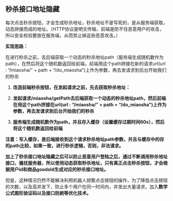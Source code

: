 ## 秒杀接口地址隐藏

每次点击秒杀按钮，才会生成秒杀地址，秒杀地址不是写死的，是从服务端获取，动态拼接而成的地址。（HTTP协议是明文传输，前端是防不住恶意用户的攻击，所以安全校验要放在服务端，从而禁止掉这些恶意攻击。）

**实现思路：**

在进行秒杀之前，去后端获取一个动态的秒杀地址path（服务端生成随机数作为path），在然后将这个随机数返回给前端，前端用这个path拼接在新的请求url(url : “/miaosha/” + path + “/do_miaosha”)上作为参数，再去发请求到后台开始我们的秒杀

1. **改造前端秒杀按钮，在发起请求之前，先去获取秒杀地址：**

2. **发起请求/miaosha/getPath去后端获取一个动态的秒杀地址path，然后前端在用这个path拼接在url(url : “/miaosha/” + path + “/do_miaosha”)上作为参数，再去发请求到后台开始我们的秒杀**

3. **服务端生成随机数作为path，并且存入缓存（设置缓存过期时间60s），然后将这个随机数返回给前端**

**注意：写入缓存，是后端接收到这个请求秒杀地址path参数，并且与缓存中的存的path比较，如果一致，进行秒杀逻辑，否则，非法请求。**

**加上了秒杀接口地址隐藏之后可以防止恶意用户登陆之后，通过不断调用秒杀地址接口，骚扰服务器，所以使用动态获取秒杀地址，只有真正点击秒杀按钮，才会根据用户id和商品goodsId生成对应的秒杀接口地址。**

但是，这种情况仍然不能解决利用机器人频繁点击按钮的操作，为了降低点击按钮的次数，以及高并发下，防止多个用户在同一时间内，并发出大量请求，加入**数学公式图形验证码以及接口防刷等优化技术。**